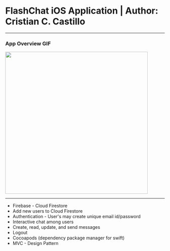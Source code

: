 # FlashChat iOS Application | Author: Cristian C. Castillo
------
### App Overview GIF

<img src="http://g.recordit.co/focolSbXhm.gif" width=450><br>


------
* Firebase - Cloud Firestore
* Add new users to Cloud Firestore
* Authentication - User's may create unique email id/password
* Interactive chat among users
* Create, read, update, and send messages
* Logout 
* Cocoapods (dependency package manager for swift)
* MVC - Design Pattern

